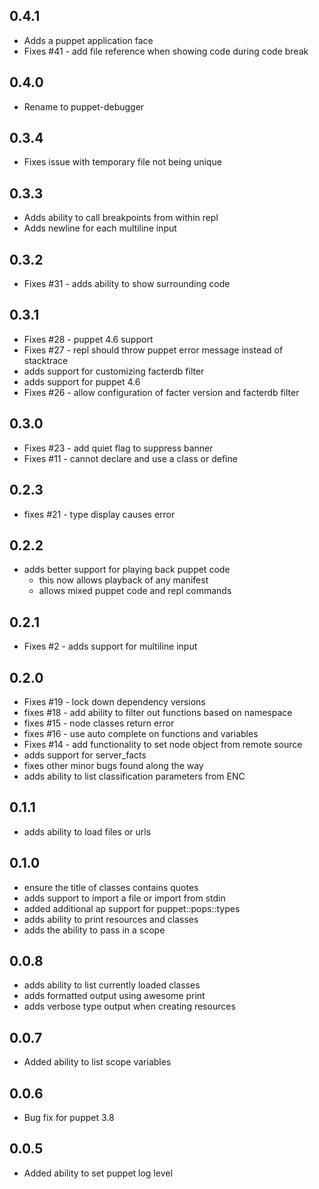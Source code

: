 ## 0.4.1
  * Adds a puppet application face
  * Fixes #41 - add file reference when showing code during code break
## 0.4.0
  * Rename to puppet-debugger
## 0.3.4
  * Fixes issue with temporary file not being unique
## 0.3.3
  * Adds ability to call breakpoints from within repl
  * Adds newline for each multiline input
## 0.3.2
  * Fixes #31 - adds ability to show surrounding code
## 0.3.1
  * Fixes #28 - puppet 4.6 support
  * Fixes #27 - repl should throw puppet error message instead of stacktrace
  * adds support for customizing facterdb filter
  * adds support for puppet 4.6
  * Fixes #26 - allow configuration of facter version and facterdb filter

## 0.3.0
  * Fixes #23 - add quiet flag to suppress banner
  * Fixes #11 - cannot declare and use a class or define
## 0.2.3
  * fixes #21 - type display causes error
## 0.2.2
  * adds better support for playing back puppet code
    * this now allows playback of any manifest
    * allows mixed puppet code and repl commands
## 0.2.1
  * Fixes #2 - adds support for multiline input

## 0.2.0
  * Fixes #19 - lock down dependency versions
  * fixes #18 - add ability to filter out functions based on namespace
  * fixes #15 - node classes return error
  * fixes #16 - use auto complete on functions and variables
  * Fixes #14 - add functionality to set node object from remote source
  * adds support for server_facts
  * fixes other minor bugs found along the way
  * adds ability to list classification parameters from ENC

## 0.1.1
  * adds ability to load files or urls

## 0.1.0
  * ensure the title of classes contains quotes
  * adds support to import a file or import from stdin
  * added additional ap support for puppet::pops::types
  * adds ability to print resources and classes
  * adds the ability to pass in a scope

## 0.0.8
  * adds ability to list currently loaded classes
  * adds formatted output using awesome print
  * adds verbose type output when creating resources

## 0.0.7
  * Added ability to list scope variables

## 0.0.6
  * Bug fix for puppet 3.8   

## 0.0.5
  * Added ability to set puppet log level  
